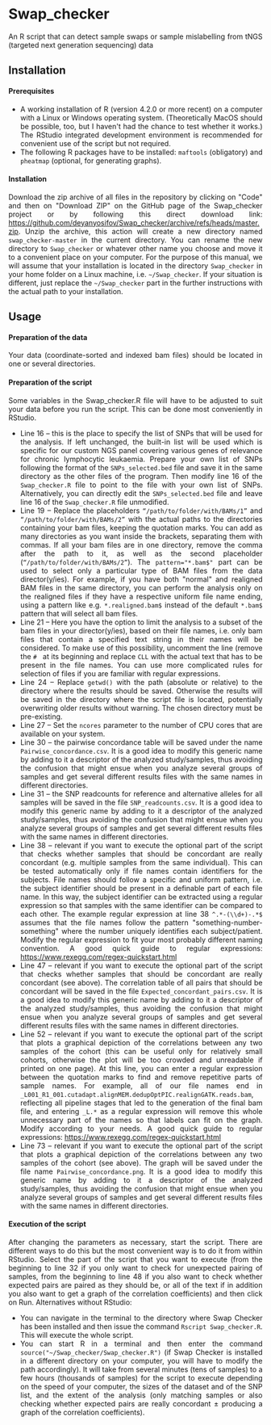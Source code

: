 # Swap_checker

<div align="justify">
An R script that can detect sample swaps or sample mislabelling from tNGS (targeted next generation sequencing) data

## Installation

#### Prerequisites
* A working installation of R (version 4.2.0 or more recent) on a computer with a Linux or Windows operating system. (Theoretically MacOS should be possible, too, but I haven't had the chance to test whether it works.) The RStudio integrated development environment is recommended for convenient use of the script but not required.
* The following R packages have to be installed: `maftools` (obligatory) and `pheatmap` (optional, for generating graphs).

#### Installation
Download the zip archive of all files in the repository by clicking on "Code" and then on "Download ZIP" on the GitHub page of the Swap_checker project or by following this direct download link: https://github.com/deyanyosifov/Swap_checker/archive/refs/heads/master.zip. Unzip the archive, this action will create a new directory named `swap_checker-master` in the current directory. You can rename the new directory to `Swap_checker` or whatever other name you choose and move it to a convenient place on your computer. For the purpose of this manual, we will assume that your installation is located in the directory `Swap_checker` in your home folder on a Linux machine, i.e. `~/Swap_checker`. If your situation is different, just replace the `~/Swap_checker` part in the further instructions with the actual path to your installation.

## Usage

#### Preparation of the data
Your data (coordinate-sorted and indexed bam files) should be located in one or several directories.

#### Preparation of the script
Some variables in the Swap_checker.R file will have to be adjusted to suit your data before you run the script. This can be done most conveniently in RStudio.
* Line 16 – this is the place to specify the list of SNPs that will be used for the analysis. If left unchanged, the built-in list will be used which is specific for our custom NGS panel covering various genes of relevance for chronic lymphocytic leukaemia. Prepare your own list of SNPs following the format of the `SNPs_selected.bed` file and save it in the same directory as the other files of the program. Then modify line 16 of the `Swap_checker.R` file to point to the file with your own list of SNPs. Alternatively, you can directly edit the `SNPs_selected.bed` file and leave line 16 of the `Swap_checker.R` file unmodified.  
* Line 19 – Replace the placeholders `“/path/to/folder/with/BAMs/1”` and `“/path/to/folder/with/BAMs/2”` with the actual paths to the directories containing your bam files, keeping the quotation marks. You can add as many directories as you want inside the brackets, separating them with commas. If all your bam files are in one directory, remove the comma after the path to it, as well as the second placeholder (`“/path/to/folder/with/BAMs/2”`). The `pattern="*.bam$"` part can be used to select only a particular type of BAM files from the data director(y/ies). For example, if you have both "normal" and realigned BAM files in the same directory, you can perform the analysis only on the realigned files if they have a respective uniform file name ending, using a pattern like e.g. `*.realigned.bam$` instead of the default `*.bam$` pattern that will select all bam files.
* Line 21 – Here you have the option to limit the analysis to a subset of the bam files in your director(y/ies), based on their file names, i.e. only bam files that contain a specified text string in their names will be considered. To make use of this possibility, uncomment the line (remove the `# ` at its beginning and replace `CLL` with the actual text that has to be present in the file names. You can use more complicated rules for selection of files if you are familiar with regular expressions.
* Line 24 – Replace `getwd()` with the path (absolute or relative) to the directory where the results should be saved. Otherwise the results will be saved in the directory where the script file is located, potentially overwriting older results without warning. The chosen directory must be pre-existing.
* Line 27 – Set the `ncores` parameter to the number of CPU cores that are available on your system.
* Line 30 – the pairwise concordance table will be saved under the name `Pairwise_concordance.csv`. It is a good idea to modify this generic name by adding to it a descriptor of the analyzed study/samples, thus avoiding the confusion that might ensue when you analyze several groups of samples and get several different results files with the same names in different directories.
* Line 31 – the SNP readcounts for reference and alternative alleles for all samples will be saved in the file `SNP_readcounts.csv`. It is a good idea to modify this generic name by adding to it a descriptor of the analyzed study/samples, thus avoiding the confusion that might ensue when you analyze several groups of samples and get several different results files with the same names in different directories.
* Line 38 – relevant if you want to execute the optional part of the script that checks whether samples that should be concordant are really concordant (e.g. multiple samples from the same individual). This can be tested automatically only if file names contain identifiers for the subjects.  File names should follow a specific and uniform pattern, i.e. the subject identifier should be present in a definable part of each file name. In this way, the subject identifier can be extracted using a regular expression so that samples with the same identifier can be compared to each other. The example regular expression at line 38 `^.*-(\\d+)-.*$` assumes that the file names follow the pattern "something-number-something" where the number uniquely identifies each subject/patient. Modify the regular expression to fit your most probably different naming convention. A good quick guide to regular expressions: https://www.rexegg.com/regex-quickstart.html
* Line 47 – relevant if you want to execute the optional part of the script that checks whether samples that should be concordant are really concordant (see above). The correlation table of all pairs that should be concordant will be saved in the file `Expected_concordant_pairs.csv`. It is a good idea to modify this generic name by adding to it a descriptor of the analyzed study/samples, thus avoiding the confusion that might ensue when you analyze several groups of samples and get several different results files with the same names in different directories.
* Line 52 – relevant if you want to execute the optional part of the script that plots a graphical depiction of the correlations between any two samples of the cohort (this can be useful only for relatively small cohorts, otherwise the plot will be too crowded and unreadable if printed on one page). At this line, you can enter a regular expression between the quotation marks to find and remove repetitive parts of sample names. For example, all of our file names end in `_L001_R1_001.cutadapt.alignMEM.dedupOptPIC.realignGATK.reads.bam`, reflecting all pipeline stages that led to the generation of the final bam file, and entering `_L.*` as a regular expression will remove this whole unnecessary part of the names so that labels can fit on the graph. Modify according to your needs. A good quick guide to regular expressions: https://www.rexegg.com/regex-quickstart.html
* Line 73 – relevant if you want to execute the optional part of the script that plots a graphical depiction of the correlations between any two samples of the cohort (see above). The graph will be saved under the file name `Pairwise_concordance.png`. It is a good idea to modify this generic name by adding to it a descriptor of the analyzed study/samples, thus avoiding the confusion that might ensue when you analyze several groups of samples and get several different results files with the same names in different directories.

#### Execution of the script
After changing the parameters as necessary, start the script. There are different ways to do this but the most convenient way is to do it from within RStudio. Select the part of the script that you want to execute (from the beginning to line 32 if you only want to check for unexpected pairing of samples, from the beginning to line 48 if you also want to check whether expected pairs are paired as they should be, or all of the text if in addition you also want to get a graph of the correlation coefficients) and then click on Run.
Alternatives without RStudio:
* You can navigate in the terminal to the directory where Swap Checker has been installed and then issue the command `Rscript Swap_checker.R`. This will execute the whole script.
* You can start R in a terminal and then enter the command `source("~/Swap_checker/Swap_checker.R")` (if Swap Checker is installed in a different directory on your computer, you will have to modify the path accordingly).
It will take from several minutes (tens of samples) to a few hours (thousands of samples) for the script to execute depending on the speed of your computer, the sizes of the dataset and of the SNP list, and the extent of the analysis (only matching samples or also checking whether expected pairs are really concordant ± producing a graph of the correlation coefficients).
